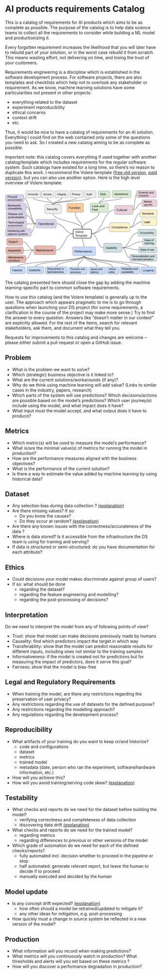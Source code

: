# AI products requirements Catalog

This is a catalog of requirements for AI products which aims to be as complete as possible. The purpose of the catalog is to help data science teams to collect all the requirements to consider while building a ML model and productionizing it.

Every forgotten requirement increases the likelihood that you will later have to rebuild part of your solution, or in the worst case rebuild it from scratch. This means wasting effort, not delivering on time, and losing the trust of your customers. 

Requirements engineering is a discipline which is established in the software development process. For software projects, there are also templates and checklists which help not to overlook any stakeholder or requirement. As we know, machine learning solutions have some particularities not present in other projects:

* everything related to the dataset
* experiment reproducibility
* ethical concerns
* context drift
* etc.

Thus, it would be nice to have a catalog of requirements for an AI solution. Everything I could find on the web contained only some of the questions you need to ask. So I created a new catalog aiming to be as complete as possible.

Important note: this catalog covers everything if used together with another catalog/template which includes requirements for the regular software system. Such catalogs have existed for a long time, so there’s no reason to duplicate this work. I recommend the Volere template ([free old version](http://homepages.laas.fr/kader/Robertson.pdf), [paid version](https://www.volere.org/templates/volere-requirements-specification-template/)), but you can also use another option. Here is the high level overview of Volere template:

![Volere Template](volere.png)

The catalog presented here should close the gap by adding the machine learning-specific part to common software requirements.

How to use this catalog (and the Volere template) is generally up to the user. The approach which appears pragmatic to me is to go through questions when launching your DS project (for some requirements, a clarification in the course of the project may make more sense.) Try to find the answer to every question. Answers like “doesn’t matter in our context” are explicitly allowed. For the rest of the items, search for relevant stakeholders, ask them, and document what they tell you.

Requests for improvements to this catalog and changes are welcome – please either submit a pull request or open a GitHub issue.


## Problem

* What is the problem we want to solve?
* Which (strategic) business objective is it linked to?
* What are the current solutions/workarounds (if any)?
* Why do we think using machine learning will add value? (Links to similar cases in the industry, papers, research)
* Which parts of the system will use predictions? Which decisions/actions are possible based on the model’s predictions? Which user journey(s) include using the model, and what impact does it have?
* What input must the model accept, and what output does it have to produce?

## Metrics

* Which metric(s) will be used to measure the model’s performance?
* What is/are the minimal value(s) of metrics for running the model in production?
* How are the performance measures aligned with the business objectives?
* What is the performance of the current solution?
* Is there a way to estimate the value added by machine learning by using historical data?

## Dataset

* Any selection bias during data collection ? [(explanation)](https://en.wikipedia.org/wiki/Selection_bias)
* Are there missing values? If so:
    * Do you know the causes? 
    * Do they occur at random? [(explanation)](https://www.theanalysisfactor.com/missing-data-mechanism/)
* Are there any known issues with the correctness/accurateness of the data ?
* Where is data stored? Is it accessible from the infrastructure the DS team is using for training and serving?
* If data is structured or semi-structured: do you have documentation for each attribute?

## Ethics

* Could decisions your model makes discriminate against group of users?
* If so: what should be done
    * regarding the dataset?
    * regarding the feature engineering and modelling?
    * regarding the post-processing of decisions?

## Interpretation

Do we need to interpret the model from any of following points of view?

* Trust: show that model can make decisions previously made by humans
* Causality: find which predictors impact the target in which way
* Transferability: show that the model can predict reasonable results for different inputs, including ones not similar to the training samples
* Informativeness: if the model is created not for predictions but for measuring the impact of predictors, does it serve this goal?
* Fairness: show that the model is bias-free

## Legal and Regulatory Requirements

* When training the model, are there any restrictions regarding the preservation of user privacy?
* Any restrictions regarding the use of datasets for the defined purpose?
* Any restrictions regarding the modelling approach?
* Any regulations regarding the development process?

## Reproducibility

* What artifacts of your training do you want to keep or/and historize?
    * code and configurations
    * dataset
    * metrics
    * trained model
    * metadata (date, person who ran the experiment, software/hardware information, etc.)
* How will you achieve this?
* How will you avoid training/serving code skew? [(explanation)](https://towardsdatascience.com/training-serving-skew-77d947c4c100)

## Testability

* What checks and reports do we need for the dataset before building the model?
    * verifying correctness and completeness of data collection
    * discovering data drift [(explanation)](https://docs.microsoft.com/en-us/azure/machine-learning/how-to-monitor-datasets?tabs=python)
* What checks and reports do we need for the trained model?
    * regarding metrics
    * regarding differences to previous or other versions of the model
* Which grade of automation do we need for each of the defined checks/reports?
    * fully automated incl. decision whether to proceed in the pipeline or stop
    * half automated: generate relevant report, but leave the human to decide if to proceed
    * manually executed and decided by the human

## Model update

* Is any concept drift expected? [(explanation)](https://en.wikipedia.org/wiki/Concept_drift)
    * how often should a model be retrained/updated to mitigate it?
    * any other ideas for mitigation, e.g. post-processing
* How quickly must a change in source system be reflected in a new version of the model?

## Production

* What information will you record when making predictions?
* What metrics will you continuously watch in production? What thresholds and alerts will you set based on these metrics ?
* How will you discover a performance degradation in production?



